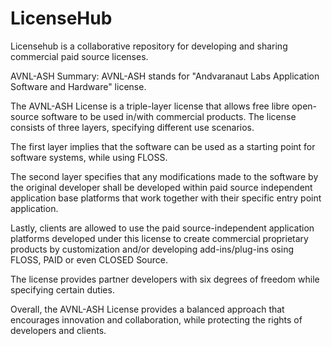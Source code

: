 # LicenseHub
Licensehub is a collaborative repository for developing and sharing commercial paid source licenses.


AVNL-ASH Summary:
AVNL-ASH stands for "Andvaranaut Labs Application Software and Hardware" license. 

The AVNL-ASH License is a triple-layer license that allows free libre open-source software to be used in/with commercial products. 
The license consists of three layers, specifying different use scenarios. 

The first layer implies that the software can be used as a starting point for software systems, while using FLOSS. 

The second layer specifies that any modifications made to the software by the original developer shall be developed 
within paid source independent application base platforms that work together with their specific entry point application. 

Lastly, clients are allowed to use the paid source-independent application platforms developed under this license 
to create commercial proprietary products by customization and/or developing add-ins/plug-ins osing FLOSS, PAID or even CLOSED Source.

The license provides partner developers with six degrees of freedom while specifying certain duties. 

Overall, the AVNL-ASH License provides a balanced approach that encourages innovation and collaboration,
while protecting the rights of developers and clients.
